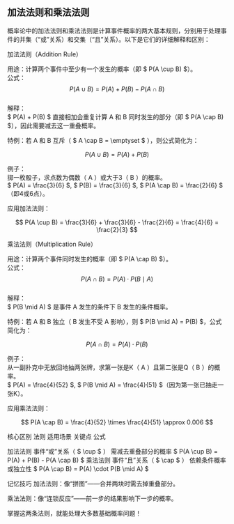 ﻿## 加法法则和乘法法则

概率论中的加法法则和乘法法则是计算事件概率的两大基本规则，分别用于处理事件的并集（“或”关系）和交集（“且”关系）。以下是它们的详细解释和区别：

加法法则（Addition Rule）

用途：计算两个事件中至少有一个发生的概率（即 $ P(A \cup B) $）。  
公式：  
$$
P(A \cup B) = P(A) + P(B) - P(A \cap B)
$$  
解释：  
$ P(A) + P(B) $ 直接相加会重复计算  A  和  B  同时发生的部分（即 $ P(A \cap B) $），因此需要减去这一重叠概率。  

特例：若  A  和  B  互斥（ $ A \cap B = \emptyset $ ），则公式简化为：  

  $$
  P(A \cup B) = P(A) + P(B)
  $$

例子：  
掷一枚骰子，求点数为偶数（ A ）或大于3（ B ）的概率。  
$ P(A) = \frac{3}{6} $, $ P(B) = \frac{3}{6} $, $ P(A \cap B) = \frac{2}{6} $（即4或6点）。  

应用加法法则：  

  $$
  P(A \cup B) = \frac{3}{6} + \frac{3}{6} - \frac{2}{6} = \frac{4}{6} = \frac{2}{3}
  $$

乘法法则（Multiplication Rule）

用途：计算两个事件同时发生的概率（即 $ P(A \cap B) $）。  
公式：  
$$
P(A \cap B) = P(A) \cdot P(B \mid A)
$$  
解释：  
$ P(B \mid A) $ 是事件  A  发生的条件下  B  发生的条件概率。  

特例：若  A  和  B  独立（ B  发生不受  A  影响），则 $ P(B \mid A) = P(B) $，公式简化为：  

  $$
  P(A \cap B) = P(A) \cdot P(B)
  $$

例子：  
从一副扑克中无放回地抽两张牌，求第一张是K（ A ）且第二张是Q（ B ）的概率。  
$ P(A) = \frac{4}{52} $, $ P(B \mid A) = \frac{4}{51} $（因为第一张已抽走一张K）。  

应用乘法法则：  

  $$
  P(A \cap B) = \frac{4}{52} \times \frac{4}{51} \approx 0.006
  $$

核心区别
法则   适用场景 关键点 公式

加法法则 事件“或”关系（ $ \cup $ ） 需减去重叠部分的概率 $ P(A \cup B) = P(A) + P(B) - P(A \cap B) $
乘法法则 事件“且”关系（ $ \cap $ ） 依赖条件概率或独立性 $ P(A \cap B) = P(A) \cdot P(B \mid A) $

记忆技巧
加法法则：像“拼图”——合并两块时需去掉重叠部分。  

乘法法则：像“连锁反应”——前一步的结果影响下一步的概率。

掌握这两条法则，就能处理大多数基础概率问题！